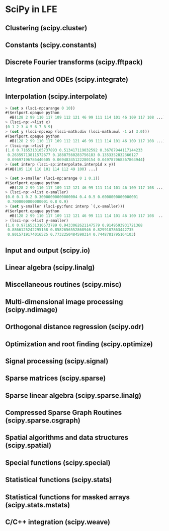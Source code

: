 # SciPy in LFE

## Clustering (scipy.cluster)

## Constants (scipy.constants)

## Discrete Fourier transforms (scipy.fftpack)

## Integration and ODEs (scipy.integrate)

## Interpolation (scipy.interpolate)

```cl
> (set x (lsci-np:arange 0 10))
#($erlport.opaque python
  #B(128 2 99 110 117 109 112 121 46 99 111 114 101 46 109 117 108 ...))
> (lsci-np:->list x)
(0 1 2 3 4 5 6 7 8 9)
> (set y (lsci-np:exp (lsci-math:div (lsci-math:mul -1 x) 3.0)))
#($erlport.opaque python
  #B(128 2 99 110 117 109 112 121 46 99 111 114 101 46 109 117 108 ...))
> (lsci-np:->list y)
(1.0 0.7165313105737893 0.513417119032592 0.36787944117144233
 0.26359713811572677 0.18887560283756183 0.1353352832366127
 0.09697196786440505 0.06948345122280154 0.049787068367863944)
> (set interp (lsci-sp:interpolate.interp1d x y))
#(#B(105 110 116 101 114 112 49 100) ...)
```

```cl
> (set x-smaller (lsci-np:arange 0 1 0.1))
#($erlport.opaque python
  #B(128 2 99 110 117 109 112 121 46 99 111 114 101 46 109 117 108 ...))
> (lsci-np:->list x-smaller)
(0.0 0.1 0.2 0.30000000000000004 0.4 0.5 0.6000000000000001
 0.7000000000000001 0.8 0.9)
> (set y-smaller (lsci-py:func interp `(,x-smaller)))
#($erlport.opaque python
  #B(128 2 99 110 117 109 112 121 46 99 111 114 101 46 109 117 108  ...))
> (lsci-np:->list y-smaller)
(1.0 0.9716531310573789 0.9433062621147579 0.9149593931721368
 0.8866125242295158 0.8582656552868946 0.8299187863442735
 0.8015719174016525 0.7732250484590314 0.7448781795164103)
```

## Input and output (scipy.io)

## Linear algebra (scipy.linalg)

## Miscellaneous routines (scipy.misc)

## Multi-dimensional image processing (scipy.ndimage)

## Orthogonal distance regression (scipy.odr)

## Optimization and root finding (scipy.optimize)

## Signal processing (scipy.signal)

## Sparse matrices (scipy.sparse)

## Sparse linear algebra (scipy.sparse.linalg)

## Compressed Sparse Graph Routines (scipy.sparse.csgraph)

## Spatial algorithms and data structures (scipy.spatial)

## Special functions (scipy.special)

## Statistical functions (scipy.stats)

## Statistical functions for masked arrays (scipy.stats.mstats)

## C/C++ integration (scipy.weave)
